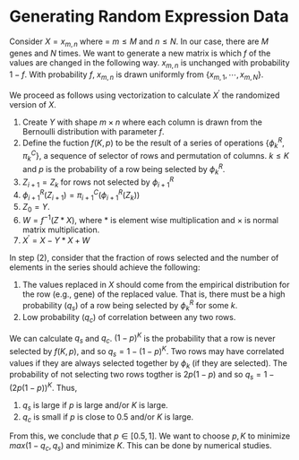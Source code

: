 # Generating Random Expression Data
Consider  $X = {x_{m,n} }$ where = $m \leq M$ and $n \leq N$. In our case, there are $M$ genes and $N$ times. We want to generate a new matrix is which $f$ of the values are changed in the following way. $x_{m,n}$ is unchanged with probability $1-f$. With probability $f$, $x_{m,n}$ is drawn uniformly from $\{x_{m,1}, \cdots, x_{m,N}\}$.

We proceed as follows using vectorization to calculate $X^{\prime}$ the randomized version of $X$.

1. Create $Y$ with shape $m \times n$ where each column is drawn from the Bernoulli distribution with parameter $f$.
1. Define the fuction $f(K,p)$ to be the result of a series of operations $\{\phi^R_k, \pi^C_k\}$, a sequence of selector of rows and permutation of columns. $k \leq K$ and $p$ is the probability of a row being selected by $\phi^R_k$.
  1. $Z_{i+1} = Z_k$ for rows not selected by $\phi^R_{i+1}$
  1. $\phi^R_{i+1}(Z_{i+1}) = \pi^C_{i+1}(\phi^R_{i+1}(Z_k))$ 
  1. $Z_0 = Y$.
1. $W = f^{-1}(Z*X)$, where * is element wise multiplication and $\times$ is normal matrix multiplication.
1. $X^{\prime} = X - Y*X + W$

In step (2), consider that the fraction of rows selected and the number of elements in the series should achieve the following:

1. The values replaced in $X$ should come from the empirical distribution for the row (e.g., gene) of the replaced value. That is, there must be a high probability ($q_s$) of a row being selected by $\phi^R_k$ for some $k$.
2. Low probability ($q_c$) of correlation between any two rows.

We can calculate $q_s$ and $q_c$. $(1 - p)^K$ is the probability that a row is never selected by $f(K,p)$, and so $q_s = 1 - (1 - p)^K$. Two rows may have correlated values if they are always selected together by $\phi_k$ (if they are selected). The probability of not selecting two rows togther is $2p(1-p)$ and so $q_s = 1 - (2p (1-p))^K$. Thus,

1. $q_s$ is large if $p$ is large and/or $K$ is large.
2. $q_c$ is small if $p$ is close to 0.5 and/or $K$ is large.

From this, we conclude that $p \in [0.5, 1]$. We want to choose $p, K$ to minimize $max(1-q_c, q_s)$ and minimize $K$. This can be done by numerical studies.
